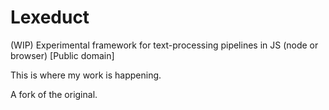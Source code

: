 # Lexeduct
(WIP) Experimental framework for text-processing pipelines in JS (node or browser) [Public domain]

This is where my work is happening.

A fork of the original.
